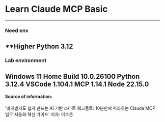 # Learn Claude MCP Basic
---
### Need env
**Higher Python 3.12
---
### Lab environment
Windows 11 Home Build 10.0.26100
Python 3.12.4
VSCode 1.104.1
MCP 1.14.1
Node 22.15.0
---
#### Source of information:
'비개발자도 쉽게 만드는 AI 기반 스마트 워크플로: 10분만에 따라하는 Claude MCP 업무 자동화 혁신 가이드'
저자: 이호준
